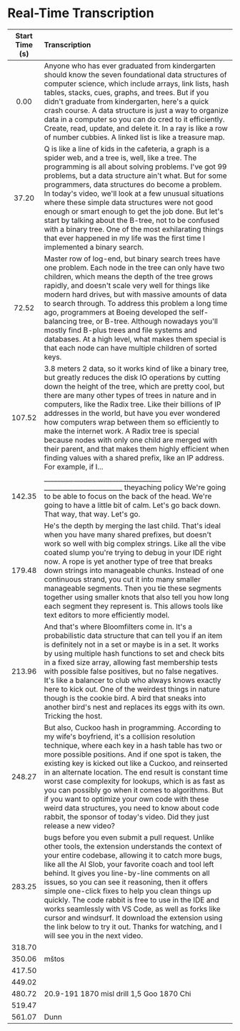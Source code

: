 # Real-Time Transcription

| Start Time (s) | Transcription |
|:--------------:|:--------------|
| 0.00 | Anyone who has ever graduated from kindergarten should know the seven foundational data structures of computer science, which include arrays, link lists, hash tables, stacks, cues, graphs, and trees. But if you didn't graduate from kindergarten, here's a quick crash course. A data structure is just a way to organize data in a computer so you can do cred to it efficiently. Create, read, update, and delete it. In a ray is like a row of number cubbies. A linked list is like a treasure map. |
| 37.20 | Q is like a line of kids in the cafeteria, a graph is a spider web, and a tree is, well, like a tree. The programming is all about solving problems. I've got 99 problems, but a data structure ain't what. But for some programmers, data structures do become a problem. In today's video, we'll look at a few unusual situations where these simple data structures were not good enough or smart enough to get the job done. But let's start by talking about the B-tree, not to be confused with a binary tree. One of the most exhilarating things that ever happened in my life was the first time I implemented a binary search. |
| 72.52 | Master row of log-end, but binary search trees have one problem. Each node in the tree can only have two children, which means the depth of the tree grows rapidly, and doesn't scale very well for things like modern hard drives, but with massive amounts of data to search through. To address this problem a long time ago, programmers at Boeing developed the self-balancing tree, or B-tree. Although nowadays you'll mostly find B-plus trees and file systems and databases. At a high level, what makes them special is that each node can have multiple children of sorted keys. |
| 107.52 | 3.8 meters 2 data, so it works kind of like a binary tree, but greatly reduces the disk IO operations by cutting down the height of the tree, which are pretty cool, but there are many other types of trees in nature and in computers, like the Radix tree. Like their billions of IP addresses in the world, but have you ever wondered how computers wrap between them so efficiently to make the internet work. A Radix tree is special because nodes with only one child are merged with their parent, and that makes them highly efficient when finding values with a shared prefix, like an IP address. For example, if I... |
| 142.35 | ____________________________________ ________________________ theyaching policy We're going to be able to focus on the back of the head. We're going to have a little bit of calm. Let's go back down. That way, that way. Let's go. |
| 179.48 | He's the depth by merging the last child. That's ideal when you have many shared prefixes, but doesn't work so well with big complex strings. Like all the vibe coated slump you're trying to debug in your IDE right now. A rope is yet another type of tree that breaks down strings into manageable chunks. Instead of one continuous strand, you cut it into many smaller manageable segments. Then you tie these segments together using smaller knots that also tell you how long each segment they represent is. This allows tools like text editors to more efficiently model. |
| 213.96 | And that's where Bloomfilters come in. It's a probabilistic data structure that can tell you if an item is definitely not in a set or maybe is in a set. It works by using multiple hash functions to set and check bits in a fixed size array, allowing fast membership tests with possible false positives, but no false negatives. It's like a balancer to club who always knows exactly here to kick out. One of the weirdest things in nature though is the cookie bird. A bird that sneaks into another bird's nest and replaces its eggs with its own. Tricking the host. |
| 248.27 | But also, Cuckoo hash in programming. According to my wife's boyfriend, it's a collision resolution technique, where each key in a hash table has two or more possible positions. And if one spot is taken, the existing key is kicked out like a Cuckoo, and reinserted in an alternate location. The end result is constant time worst case complexity for lookups, which is as fast as you can possibly go when it comes to algorithms. But if you want to optimize your own code with these weird data structures, you need to know about code rabbit, the sponsor of today's video. Did they just release a new video? |
| 283.25 | bugs before you even submit a pull request. Unlike other tools, the extension understands the context of your entire codebase, allowing it to catch more bugs, like all the AI Slob, your favorite coach and tool left behind. It gives you line-by-line comments on all issues, so you can see it reasoning, then it offers simple one-click fixes to help you clean things up quickly. The code rabbit is free to use in the IDE and works seamlessly with VS Code, as well as forks like cursor and windsurf. It download the extension using the link below to try it out. Thanks for watching, and I will see you in the next video. |
| 318.70 |  |
| 350.06 | mštos |
| 417.50 |  |
| 449.02 |  |
| 480.72 | 20.9-191 1870 misl drill 1,5 Goo 1870 Chi |
| 519.47 |  |
| 561.07 | Dunn |
